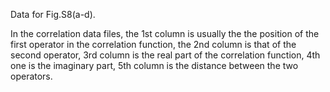 Data for Fig.S8(a-d). 

In the correlation data files, the 1st column is usually the the position of the first operator in the correlation function, the 2nd column is that of the second operator, 3rd column is the real part of the correlation function, 4th one is the imaginary part, 5th column is the distance between the two operators.
